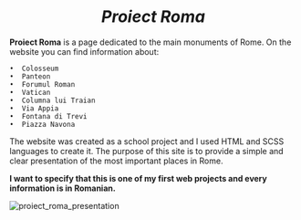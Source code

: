 <h1 align="center"><strong><em>Proiect Roma</em></strong></h1>


**Proiect Roma** is a page dedicated to the main monuments of Rome. On the website you can find information about:

	•  Colosseum
	•  Panteon
	•  Forumul Roman
	•  Vatican
	•  Columna lui Traian
	•  Via Appia
	•  Fontana di Trevi
	•  Piazza Navona

The website was created as a school project and I used HTML and SCSS languages ​​to create it. The purpose of this site is to provide a simple and clear presentation of the most important places in Rome.

**I want to specify that this is one of my first web projects and every information is in Romanian.**

![proiect_roma_presentation](https://github.com/user-attachments/assets/8c83a454-c6cc-4aac-aeac-d2f08afc89eb)

